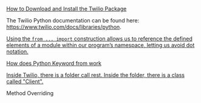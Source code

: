 

[How to Download and Install the Twilio Package](https://classroom.udacity.com/courses/ud036/lessons/991551862/concepts/47501238040923)

The Twilio Python documentation can be found here: https://www.twilio.com/docs/libraries/python.



[Using the `from ... import` construction allows us to reference the defined elements of a module within our program’s namespace, letting us avoid dot notation.](https://www.digitalocean.com/community/tutorials/how-to-import-modules-in-python-3)

 [How does Python Keyword from work](http://www.tutorialspoint.com/python/python_modules.htm)

 [Inside Twilio, there is a folder call rest. Inside the folder, there is a class called "Client".](https://github.com/twilio/twilio-python/blob/master/twilio/rest/__init__.py)

 Method Overriding